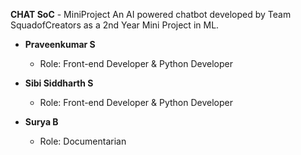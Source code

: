 **CHAT SoC** - MiniProject
An AI powered chatbot developed by Team SquadofCreators as a 2nd Year Mini Project in ML.

- **Praveenkumar S**
  - Role: Front-end Developer & Python Developer

- **Sibi Siddharth S**
  - Role: Front-end Developer & Python Developer

- **Surya B**
  - Role: Documentarian

